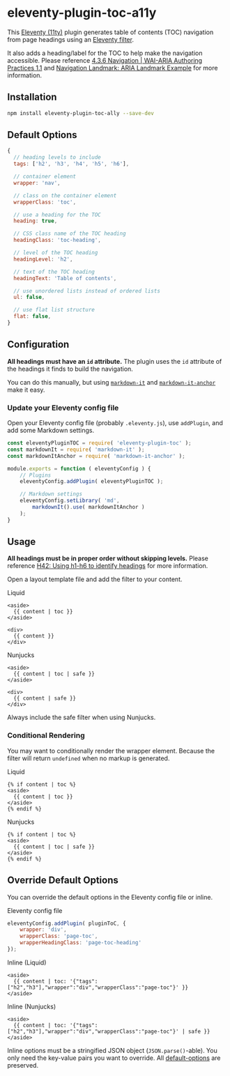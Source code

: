 # eleventy-plugin-toc-a11y

This [Eleventy (11ty)](https://www.11ty.dev/) plugin generates table of contents (TOC) navigation from page headings using an [Eleventy filter](https://www.11ty.dev/docs/filters/).

It also adds a heading/label for the TOC to help make the navigation accessible. Please reference [4.3.6 Navigation | WAI-ARIA Authoring Practices 1.1](https://www.w3.org/TR/wai-aria-practices-1.1/#aria_lh_navigation) and [Navigation Landmark: ARIA Landmark Example](https://www.w3.org/TR/wai-aria-practices-1.1/examples/landmarks/navigation.html) for more information.

## Installation

```sh
npm install eleventy-plugin-toc-ally --save-dev
```

## Default Options

```js
{
  // heading levels to include
  tags: ['h2', 'h3', 'h4', 'h5', 'h6'],

  // container element
  wrapper: 'nav',

  // class on the container element
  wrapperClass: 'toc',

  // use a heading for the TOC
  heading: true,

  // CSS class name of the TOC heading
  headingClass: 'toc-heading',

  // level of the TOC heading
  headingLevel: 'h2',

  // text of the TOC heading
  headingText: 'Table of contents',

  // use unordered lists instead of ordered lists
  ul: false,

  // use flat list structure
  flat: false,
}
```

## Configuration

**All headings must have an `id` attribute.** The plugin uses the `id` attribute of the headings it finds to build the navigation.

You can do this manually, but using [`markdown-it`](https://www.npmjs.com/package/markdown-it) and [`markdown-it-anchor`](https://www.npmjs.com/package/markdown-it-anchor) make it easy.

### Update your Eleventy config file

Open your Eleventy config file (probably `.eleventy.js`), use `addPlugin`, and add some Markdown settings.

```js
const eleventyPluginTOC = require( 'eleventy-plugin-toc' );
const markdownIt = require( 'markdown-it' );
const markdownItAnchor = require( 'markdown-it-anchor' );

module.exports = function ( eleventyConfig ) {
	// Plugins
	eleventyConfig.addPlugin( eleventyPluginTOC );

	// Markdown settings
	eleventyConfig.setLibrary( 'md',
		markdownIt().use( markdownItAnchor )
	);
}
```

## Usage

**All headings must be in proper order without skipping levels.** Please reference [H42: Using h1-h6 to identify headings](https://www.w3.org/WAI/WCAG21/Techniques/html/H42) for more information.

Open a layout template file and add the filter to your content.

Liquid
```liquid
<aside>
  {{ content | toc }}
</aside>

<div>
  {{ content }}
</div>
```

Nunjucks
```njk
<aside>
  {{ content | toc | safe }}
</aside>

<div>
  {{ content | safe }}
</div>
```

Always include the safe filter when using Nunjucks.

### Conditional Rendering

You may want to conditionally render the wrapper element. Because the filter will return `undefined` when no markup is generated.

Liquid
```liquid
{% if content | toc %}
<aside>
  {{ content | toc }}
</aside>
{% endif %}
```

Nunjucks
```njk
{% if content | toc %}
<aside>
  {{ content | toc | safe }}
</aside>
{% endif %}
```

## Override Default Options

You can override the default options in the Eleventy config file or inline.

Eleventy config file
```js
eleventyConfig.addPlugin( pluginToC, {
	wrapper: 'div',
	wrapperClass: 'page-toc',
	wrapperHeadingClass: 'page-toc-heading'
});
```

Inline (Liquid)
```liquid
<aside>
  {{ content | toc: '{"tags":["h2","h3"],"wrapper":"div","wrapperClass":"page-toc"}' }}
</aside>
```

Inline (Nunjucks)
```liquid
<aside>
  {{ content | toc: '{"tags":["h2","h3"],"wrapper":"div","wrapperClass":"page-toc"}' | safe }}
</aside>
```

Inline options must be a stringified JSON object (`JSON.parse()`-able). You only need the key-value pairs you want to override. All [default-options](#default-options) are preserved.